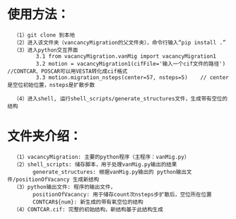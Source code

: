 # 使用方法：
      （1）git clone 到本地
      （2）进入该文件夹（vancancyMigration的父文件夹），命令行输入“pip install .”
      （3）进入python交互界面
             3.1 from vacancyMigration.vanMig import vacancyMigration1
             3.2 motion = vacancyMigration1(cifFile='输入一个cif文件的路径')   //CONTCAR、POSCAR可以用VESTA转化成cif格式
             3.3 motion.migration_nsteps(center=57, nsteps=5)    // center是空位初始位置，nsteps是扩散步数
             
      （4）进入shell, 运行shell_scripts/generate_structures文件，生成带有空位的结构
      

# 文件夹介绍：
      （1）vacancyMigration: 主要的python程序（主程序：vanMig.py）
      （2）shell_scripts: 储存脚本，用于处理vanMig.py输出的结果
            generate_structures: 根据vanMig.py输出的 python输出文件/positionOfVacancy 生成新结构
      （3）python输出文件: 程序的输出文件，
            positionOfVacancy: 用于储存count次nsteps步扩散后，空位所在位置
            CONTCAR${num}: 新生成的带有氧空位的结构
      （4）CONTCAR.cif: 完整的初始结构，新结构基于此结构生成
